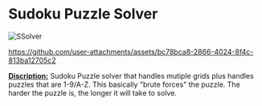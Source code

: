 # Sudoku Puzzle Solver

![SSolver](https://github.com/user-attachments/assets/21945507-7c00-40ef-880c-18c51b4660c6)

https://github.com/user-attachments/assets/bc78bca8-2866-4024-8f4c-813ba12705c2

<b><u>Discription:</u></b>
Sudoku Puzzle solver that handles mutiple grids plus handles puzzles that are 1-9/A-Z. This basically "brute forces" the puzzle. The harder the puzzle is, the longer it will take to solve. 
